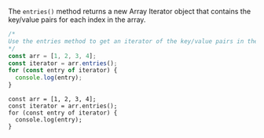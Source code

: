 The `entries()` method returns a new Array Iterator object that contains the key/value pairs for each index in the array.

```js
/*
Use the entries method to get an iterator of the key/value pairs in the array
*/
const arr = [1, 2, 3, 4];
const iterator = arr.entries();
for (const entry of iterator) {
  console.log(entry);
}
```

```solution
const arr = [1, 2, 3, 4];
const iterator = arr.entries();
for (const entry of iterator) {
  console.log(entry);
}
```